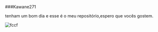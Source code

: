 
###Kawane271

tenham um bom dia  e esse é o meu repositório,espero que vocês gostem.

![fccf](https://media1.tenor.com/m/7_KRHOBcSnEAAAAC/happy-birthday-ashleigh.gif)
